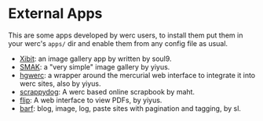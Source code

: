 External Apps
=============

This are some apps developed by werc users, to install them put them in your werc's `apps/` dir and enable them from any config file as usual.

* [Xibit](https://web.archive.org/web/20111231181538/http://xibit.soul9.org/): an image gallery app by written by soul9.
* [SMAK](https://web.archive.org/web/20091231051800/http://www.anarchyinthetubes.com/hg/smak/): a "very simple" image gallery by yiyus.
* [hgwerc](https://web.archive.org/web/20091106041738/http://www.anarchyinthetubes.com/hg/hgwerc/): a wrapper around the mercurial web interface to integrate it into werc sites, also by yiyus.
* [scrappydog](http://code.google.com/p/scrappydog/): A werc based online scrapbook by maht.
* [flip](https://web.archive.org/web/20120330121431/http://www.anarchyinthetubes.com/hg/flip/): A web interface to view PDFs, by yiyus.
* [barf](https://code.9front.org/hg/barf): blog, image, log, paste sites with pagination and tagging, by sl.
